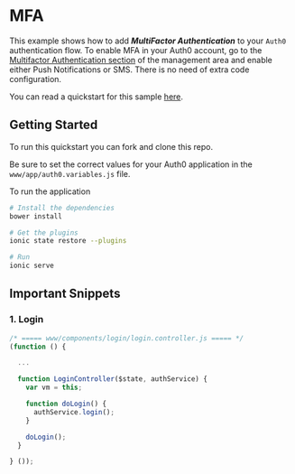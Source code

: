 # MFA

This example shows how to add ***MultiFactor Authentication*** to your `Auth0` authentication flow. To enable MFA in your Auth0 account, go to the [Multifactor Authentication section](https://manage.auth0.com/#/guardian) of the management area and enable either Push Notifications or SMS. There is no need of extra code configuration.

You can read a quickstart for this sample [here](https://auth0.com/docs/quickstart/native/ionic/08-mfa). 

## Getting Started

To run this quickstart you can fork and clone this repo.

Be sure to set the correct values for your Auth0 application in the `www/app/auth0.variables.js` file.

To run the application

```bash
# Install the dependencies
bower install

# Get the plugins
ionic state restore --plugins

# Run
ionic serve
```


## Important Snippets

### 1. Login

```js
/* ===== www/components/login/login.controller.js ===== */
(function () {

  ...

  function LoginController($state, authService) {
    var vm = this;

    function doLogin() {
      authService.login();
    }

    doLogin();
  }

} ());
```